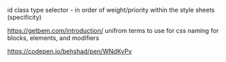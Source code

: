 id class type selector - in order of weight/priority within the style sheets (specificity)

https://getbem.com/introduction/ unifrom terms to use for css naming for blocks, elements, and modifiers

https://codepen.io/behshad/pen/WNdKyPv
